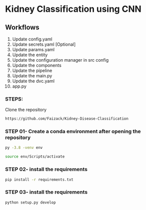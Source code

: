 # Kidney Classification using CNN

## Workflows

1. Update config.yaml
2. Update secrets.yaml [Optional]
3. Update params.yaml
4. Update the entity
5. Update the configuration manager in src config
6. Update the components
7. Update the pipeline 
8. Update the main.py
9. Update the dvc.yaml
10. app.py

### STEPS:

Clone the repository

```bash
https://github.com/Faizack/Kidney-Disease-Classification
```
### STEP 01- Create a conda environment after opening the repository

```bash
py -3.8 -venv env
```

```bash
source env/Scripts/activate
```


### STEP 02- install the requirements
```bash
pip install -r requirements.txt
```
### STEP 03- install the requirements
```bash
python setup.py develop
```


